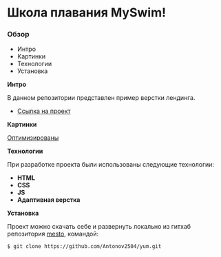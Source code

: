 # Школа плавания MySwim!

### Обзор

* Интро
* Картинки
* Технологии
* Установка

**Интро**

В данном репозитории представлен пример верстки лендинга.

* [Ссылка на проект](https://antonov2504.github.io/myswim)

**Картинки**

[Оптимизированы](https://tinypng.com/)

**Технологии**

 При разработке проекта были использованы следующие технологии:
- **HTML**
- **CSS**
- **JS**
- **Адаптивная верстка**

**Установка**

Проект можно скачать себе и развернуть локально из гитхаб репозитория [mesto](https://github.com/Antonov2504/myswim), командой:
 ```html
$ git clone https://github.com/Antonov2504/yum.git